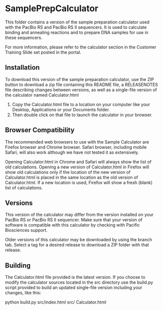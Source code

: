 SamplePrepCalculator
====================

This folder contains a version of the sample preparation calculator
used with the PacBio RS and PacBio RS II sequencers. It is used to
calculate binding and annealing reactions and to prepare DNA samples
for use in these sequencers.

For more information, please refer to the calculator section in the
Customer Training Slide set posted in the portal.


Installation
------------
To download this version of the sample preparation calculator, 
use the ZIP button to download a zip file containing this README 
file, a RELEASENOTES file describing changes between versions, 
as well as a single-file version of the calculator named
Calculator.html

1. Copy the Calculator.html file to a location on your computer
like your Desktop, Applications or your Documents folder. 
2. Then double click
on that file to launch the calculator in your browser.


Browser Compatibility
---------------------
The recommended web browsers to use with the Sample Calculator 
are Firefox browser and Chrome browser.  Safari browser, including 
mobile Safari, will also work although we have not tested it as 
extensively.

Opening Calculator.html in Chrome and Safari will always show the 
list of old calculations. Opening a new version of Calculator.html 
in Firefox will show old calculations only if the location of the 
new version of Calculator.html is placed in the same location as 
the old version of Calculator.html. If a new location is used, 
Firefox will show a fresh (blank) list of calculations.


Versions
--------
This version of the calculator may differ from the version 
installed on your PacBio RS or PacBio RS II sequencer.
Make sure that your version of software is compatible with this
calculator by checking with Pacific Biosciences support.

Older versions of this calculator may be downloaded by using 
the branch tab. Select a tag for a desired release to download
a ZIP folder with that release.


Building
--------
The Calculator.html file provided is the latest version. If you
choose to modify the calculator sources located in the src
directory use the build.py script provided to build an updated
single-file version including your changes, like this:

python build.py src/index.html src/ Calculator.html









<script>
  (function(i,s,o,g,r,a,m){i['GoogleAnalyticsObject']=r;i[r]=i[r]||function(){
  (i[r].q=i[r].q||[]).push(arguments)},i[r].l=1*new Date();a=s.createElement(o),
  m=s.getElementsByTagName(o)[0];a.async=1;a.src=g;m.parentNode.insertBefore(a,m)
  })(window,document,'script','//www.google-analytics.com/analytics.js','ga');

  ga('create', 'UA-13166584-14', 'github.com');
  ga('send', 'pageview');

</script>

